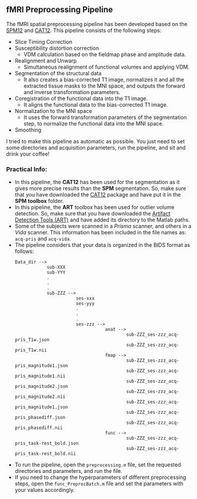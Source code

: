 ## fMRI Preprocessing Pipeline

The fMRI spatial preprocessing pipeline has been developed based on the [SPM12](https://www.fil.ion.ucl.ac.uk/spm/software/spm12/) and [CAT12](https://neuro-jena.github.io/cat/). 
This pipeline consists of the following steps: 

- Slice Timing Correction 
- Susceptibility distortion correction
  - VDM calculation based on the fieldmap phase and amplitude data. 
- Realignment and Unwarp
  - Simultaneous realignment of functional volumes and applying VDM.
- Segmentation of the structural data
  - It also creates a bias-corrected T1 image, normalizes it and all the extracted tissue masks to the MNI space, and outputs the forward and inverse transformation parameters.
- Coregistration of the functional data into the T1 image.
  - It aligns the functional data to the bias-corrected T1 image.
- Normalization to the MNI space
  - It uses the forward transformation parameters of the segmentation step, to normalize the functional data into the MNI space. 
- Smoothing 

I tried to make this pipeline as automatic as possible. You just need to set some directories and acquisition parameters, run the pipeline, and sit and drink your coffee!

### Practical Info: 

- In this pipeline, the **CAT12** has been used for the segmentation as it gives more precise results than the **SPM** segmentation. So, make sure that you have downloaded the [CAT12](https://neuro-jena.github.io/cat/) package and have put it in the **SPM toolbox** folder.
- In this pipeline, the **ART** toolbox has been used for outlier volume detection. So, make sure that you have downloaded the [Artifact Detection Tools (ART)](https://www.nitrc.org/projects/artifact_detect/) and have added its directory to the Matlab paths.
- Some of the subjects were scanned in a *Prisma* scanner, and others in a *Vida* scanner. This information has been included in the file names as: `acq-pris` and `acq-vida`.   
- The pipeline considers that your data is organized in the BIDS format as follows:
  ```
  Data_dir -->
              sub-XXX
              sub-YYY
              .
              .
              .
              sub-ZZZ -->
                         ses-xxx
                         ses-yyy
                         .
                         .
                         .
                         ses-zzz -->
                                    anat -->
                                            sub-ZZZ_ses-zzz_acq-pris_T1w.json
                                            sub-ZZZ_ses-zzz_acq-pris_T1w.nii
                                    fmap -->
                                            sub-ZZZ_ses-zzz_acq-pris_magnitude1.json
                                            sub-ZZZ_ses-zzz_acq-pris_magnitude1.nii
                                            sub-ZZZ_ses-zzz_acq-pris_magnitude2.json
                                            sub-ZZZ_ses-zzz_acq-pris_magnitude2.nii
                                            sub-ZZZ_ses-zzz_acq-pris_magnitude1.json
                                            sub-ZZZ_ses-zzz_acq-pris_phasediff.json
                                            sub-ZZZ_ses-zzz_acq-pris_phasediff.nii
                                    func -->
                                            sub-ZZZ_ses-zzz_acq-pris_task-rest_bold.json
                                            sub-ZZZ_ses-zzz_acq-pris_task-rest_bold.nii
  ```
- To run the pipeline, open the `preprocessing.m` file, set the requested directories and parameters, and run the file.
- If you need to change the hyperparameters of different preprocessing steps, open the `func_PreprocBatch.m` file and set the parameters with your values accordingly.
